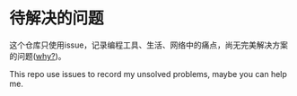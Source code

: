 # 待解决的问题

这个仓库只使用issue，记录编程工具、生活、网络中的痛点，尚无完美解决方案的问题([why?](https://www.kawabangga.com/posts/2194#problems))。

This repo use issues to record my unsolved problems, maybe you can help me.
